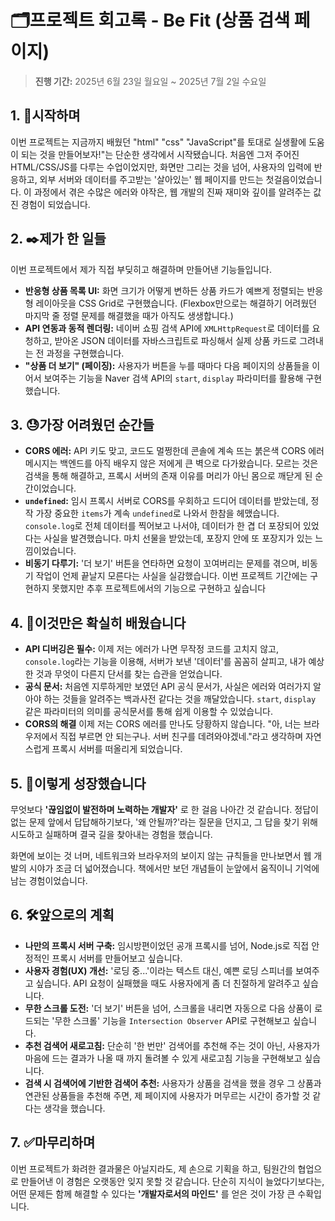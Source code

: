 # 🗂️프로젝트 회고록 - Be Fit (상품 검색 페이지)

> **진행 기간:** 2025년 6월 23일 월요일 ~ 2025년 7월 2일 수요일

## 1. 🛫시작하며

이번 프로젝트는 지금까지 배웠던 "html" "css" "JavaScript"를 토대로 실생활에 도움이 되는 것을 만들어보자!"는 단순한 생각에서 시작됐습니다. 처음엔 그저 주어진 HTML/CSS/JS를 다루는 수업이었지만,
화면만 그리는 것을 넘어, 사용자의 입력에 반응하고, 외부 서버와 데이터를 주고받는 '살아있는' 웹 페이지를 만드는 첫걸음이었습니다. 이 과정에서 겪은 수많은 에러와 야작은, 웹 개발의 진짜 재미와 깊이를 알려주는 값진 경험이 되었습니다.

## 2. ✒️제가 한 일들

이번 프로젝트에서 제가 직접 부딪히고 해결하며 만들어낸 기능들입니다.

*   **반응형 상품 목록 UI:** 화면 크기가 어떻게 변하든 상품 카드가 예쁘게 정렬되는 반응형 레이아웃을 CSS Grid로 구현했습니다. (Flexbox만으로는 해결하기 어려웠던 마지막 줄 정렬 문제를 해결했을 때가 아직도 생생합니다.)
*   **API 연동과 동적 렌더링:** 네이버 쇼핑 검색 API에 `XMLHttpRequest`로 데이터를 요청하고, 받아온 JSON 데이터를 자바스크립트로 파싱해서 실제 상품 카드로 그려내는 전 과정을 구현했습니다.
*   **"상품 더 보기" (페이징):** 사용자가 버튼을 누를 때마다 다음 페이지의 상품들을 이어서 보여주는 기능을 Naver 검색 API의 `start`, `display` 파라미터를 활용해 구현했습니다.

## 3. 😓가장 어려웠던 순간들

*   **CORS 에러:** API 키도 맞고, 코드도 멀쩡한데 콘솔에 계속 뜨는 붉은색 CORS 에러 메시지는 백엔드를 아직 배우지 않은 저에게 큰 벽으로 다가왔습니다. 모르는 것은 검색을 통해 해결하고, 프록시 서버의 존재 이유를 머리가 아닌 몸으로 깨닫게 된 순간이었습니다.
*   **`undefined`:** 임시 프록시 서버로 CORS를 우회하고 드디어 데이터를 받았는데, 정작 가장 중요한 `items`가 계속 `undefined`로 나와서 한참을 헤맸습니다. `console.log`로 전체 데이터를 찍어보고 나서야, 데이터가 한 겹 더 포장되어 있었다는 사실을 발견했습니다. 마치 선물을 받았는데, 포장지 안에 또 포장지가 있는 느낌이었습니다.
*   **비동기 다루기:** '더 보기' 버튼을 연타하면 요청이 꼬여버리는 문제를 겪으며, 비동기 작업이 언제 끝날지 모른다는 사실을 실감했습니다. 이번 프로젝트 기간에는 구현하지 못했지만 추후 프로젝트에서의 기능으로 구현하고 싶습니다

## 4. 📖이것만은 확실히 배웠습니다

*   **API 디버깅은 필수:** 이제 저는 에러가 나면 무작정 코드를 고치지 않고, `console.log`라는 기능을 이용해, 서버가 보낸 '데이터'를 꼼꼼히 살피고, 내가 예상한 것과 무엇이 다른지 단서를 찾는 습관을 얻었습니다.
*   **공식 문서:** 처음엔 지루하게만 보였던 API 공식 문서가, 사실은 에러와 여러가지 알아야 하는 것들을 알려주는 백과사전 같다는 것을 깨달았습니다. `start`, `display` 같은 파라미터의 의미를 공식문서를 통해 쉽게 이용할 수 있었습니다.
*   **CORS의 해결** 이제 저는 CORS 에러를 만나도 당황하지 않습니다. "아, 너는 브라우저에서 직접 부르면 안 되는구나. 서버 친구를 데려와야겠네."라고 생각하며 자연스럽게 프록시 서버를 떠올리게 되었습니다.

## 5. 💪이렇게 성장했습니다

무엇보다 **'끊임없이 발전하며 노력하는 개발자'** 로 한 걸음 나아간 것 같습니다. 정답이 없는 문제 앞에서 답답해하기보다, '왜 안될까?'라는 질문을 던지고, 그 답을 찾기 위해 시도하고 실패하며 결국 길을 찾아내는 경험을 했습니다.

화면에 보이는 것 너머, 네트워크와 브라우저의 보이지 않는 규칙들을 만나보면서 웹 개발의 시야가 조금 더 넓어졌습니다. 책에서만 보던 개념들이 눈앞에서 움직이니 기억에 남는 경험이었습니다.

## 6. 🛠️앞으로의 계획

*   **나만의 프록시 서버 구축:** 임시방편이었던 공개 프록시를 넘어, Node.js로 직접 안정적인 프록시 서버를 만들어보고 싶습니다.
*   **사용자 경험(UX) 개선:** '로딩 중...'이라는 텍스트 대신, 예쁜 로딩 스피너를 보여주고 싶습니다. API 요청이 실패했을 때도 사용자에게 좀 더 친절하게 알려주고 싶습니다.
*   **무한 스크롤 도전:** '더 보기' 버튼을 넘어, 스크롤을 내리면 자동으로 다음 상품이 로드되는 '무한 스크롤' 기능을 `Intersection Observer` API로 구현해보고 싶습니다.
*   **추천 검색어 새로고침:** 단순히 '한 번만' 검색어를 추천해 주는 것이 아닌, 사용자가 마음에 드는 결과가 나올 때 까지 돌려볼 수 있게 새로고침 기능을 구현해보고 싶습니다.
*   **검색 시 검색어에 기반한 검색어 추천:** 사용자가 상품을 검색을 했을 경우 그 상품과 연관된 상품들을 추천해 주면, 제 페이지에 사용자가 머무르는 시간이 증가할 것 같다는 생각을 했습니다.

## 7. ✅마무리하며

이번 프로젝트가 화려한 결과물은 아닐지라도, 제 손으로 기획을 하고, 팀원간의 협업으로 만들어낸 이 경험은 오랫동안 잊지 못할 것 같습니다. 단순히 지식이 늘었다기보다는, 어떤 문제든 함께 해결할 수 있다는 **'개발자로서의 마인드'** 를 얻은 것이 가장 큰 수확입니다.
